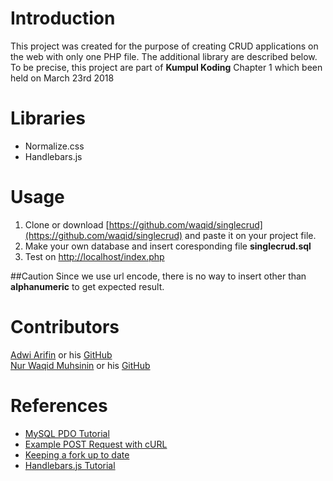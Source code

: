 # Introduction
This project was created for the purpose of creating CRUD applications on the web with only one PHP file. The additional library are described below. To be precise, this project are part of **Kumpul Koding** Chapter 1 which been held on March 23rd 2018

# Libraries
* Normalize.css
* Handlebars.js

# Usage 
1. Clone or download [https://github.com/waqid/singlecrud](https://github.com/waqid/singlecrud) and paste it on your project file. 
2. Make your own database and insert coresponding file **singlecrud.sql**
3. Test on [http://localhost/index.php](http://localhost/index.php)

##Caution
Since we use url encode, there is no way to insert other than **alphanumeric** to get expected result.

# Contributors
[Adwi Arifin](https://kesatriakeyboard.com/) or his [GitHub](http://github.com/adwiarifin)<br>
[Nur Waqid Muhsinin](https://waqid.id/) or his [GitHub](http://github.com/waqid)<br>

# References
* [MySQL PDO Tutorial](http://wiki.hashphp.org/PDO_Tutorial_for_MySQL_Developers)
* [Example POST Request with cURL](https://gist.github.com/subfuzion/08c5d85437d5d4f00e58)
* [Keeping a fork up to date](https://gist.github.com/CristinaSolana/1885435)
* [Handlebars.js Tutorial](http://www.youtube.com/watch?v=wSNa5b1mS5Y)

